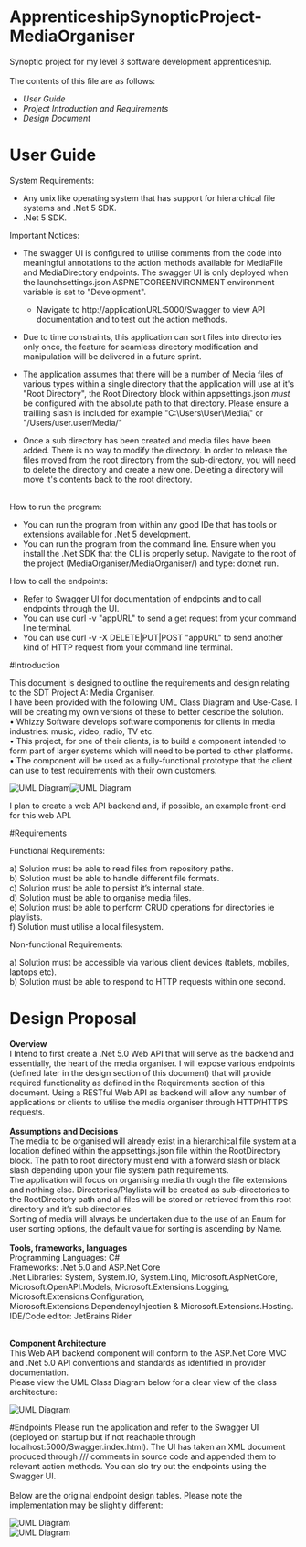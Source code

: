 # ApprenticeshipSynopticProject-MediaOrganiser
Synoptic project for my level 3 software development apprenticeship.<br>
<br>The contents of this file are as follows:<br>
* *User Guide*<br>
* *Project Introduction and Requirements*<br>
* *Design Document*<br>
  
# User Guide
System Requirements:<br>
* Any unix like operating system that has support for hierarchical file systems and .Net 5 SDK.
* .Net 5 SDK.

Important Notices:<br>
* The swagger UI is configured to utilise comments from the code into meaningful annotations to the 
action methods available for MediaFile and MediaDirectory endpoints. The swagger UI is only deployed when
  the launchsettings.json ASPNETCOREENVIRONMENT environment variable is set to "Development".
  * Navigate to http://applicationURL:5000/Swagger to view API documentation and to test out the action methods.

* Due to time constraints, this application can sort files into directories only once, the feature for seamless directory modification and manipulation
will be delivered in a future sprint.
  
* The application assumes that there will be a number of Media files of various types within a single directory
that the application will use at it's "Root Directory", the Root Directory block within appsettings.json
  *must* be configured with the absolute path to that directory. Please ensure a trailling slash
  is included for example "C:\Users\User\Media\\" or "/Users/user.user/Media/"
  
* Once a sub directory has been created and media files have been added. There is no way to modify the directory. In order to release the files moved
 from the root directory from the sub-directory, you will need to delete the directory and create a new one. Deleting a directory will move it's
  contents back to the root directory.

<br>How to run the program:<br>
* You can run the program from within any good IDe that has tools or extensions available for .Net 5 development.
* You can run the program from the command line. Ensure when you install the .Net SDK that the CLI is properly setup.
Navigate to the root of the project (MediaOrganiser/MediaOrganiser/) and type: dotnet run.
  
How to call the endpoints:
* Refer to Swagger UI for documentation of endpoints and to call endpoints through the UI.
* You can use curl -v "appURL" to send a get request from your command line terminal.
* You can use curl -v -X DELETE|PUT|POST "appURL" to send another kind of HTTP request from your command line terminal.


#Introduction

This document is designed to outline the requirements and design relating to the SDT Project A: Media Organiser.<br>
I have been provided with the following UML Class Diagram and Use-Case. I will be creating my own versions of these to better describe the solution.<br>
•	Whizzy Software develops software components for clients in media industries: music, video, radio, TV etc.<br>
•	This project, for one of their clients, is to build a component intended to form part of larger systems which will need to be ported to other platforms.<br>
•	The component will be used as a fully-functional prototype that the client can use to test requirements with their own customers.<br>

![UML Diagram](MediaOrganiser/FilesForMarkdown/Picture1.png)![UML Diagram](MediaOrganiser/FilesForMarkdown/Picture2.png)

I plan to create a web API backend and, if possible, an example front-end for this web API.

#Requirements

Functional Requirements:

a)	Solution must be able to read files from repository paths.<br>
b)	Solution must be able to handle different file formats.<br>
c)	Solution must be able to persist it’s internal state. <br>
d)	Solution must be able to organise media files.<br>
e)	Solution must be able to perform CRUD operations for directories ie playlists.<br>
f)	Solution must utilise a local filesystem.

Non-functional Requirements:

a)	Solution must be accessible via various client devices (tablets, mobiles, laptops etc).<br>
b)	Solution must be able to respond to HTTP requests within one second.<br>

# Design Proposal
**Overview**<br>
I Intend to first create a .Net 5.0 Web API that will serve as the backend and essentially, the heart of the media organiser. I will expose various endpoints (defined later in the design section of this document) that will provide required functionality as defined in the Requirements section of this document. Using a RESTful Web API as backend will allow any number of applications or clients to utilise the media organiser through HTTP/HTTPS requests.<br>
<br>**Assumptions and Decisions**<br>
The media to be organised will already exist in a hierarchical file system at a location defined within the appsettings.json file within the RootDirectory block. The path to root directory must end with a forward slash or black slash depending upon your file system path requirements.<br>
The application will focus on organising media through the file extensions and nothing else. Directories/Playlists will be created as sub-directories to the RootDirectory path and all files will be stored or retrieved from this root directory and it’s sub directories.<br>
Sorting of media will always be undertaken due to the use of an Enum for user sorting options, the default value for sorting is ascending by Name.<br>
<br>**Tools, frameworks, languages**<br>
Programming Languages: 	C# <br>
Frameworks:  			.Net 5.0 and ASP.Net Core <br>
.Net Libraries:	System, System.IO, System.Linq, Microsoft.AspNetCore, Microsoft.OpenAPI.Models, Microsoft.Extensions.Logging, Microsoft.Extensions.Configuration, Microsoft.Extensions.DependencyInjection & Microsoft.Extensions.Hosting.<br>
IDE/Code editor:		JetBrains Rider <br>

<br>**Component Architecture**<br>
This Web API backend component will conform to the ASP.Net Core MVC and .Net 5.0 API conventions and standards as identified in provider documentation.<br>
Please view the UML Class Diagram below for a clear view of the class architecture:

![UML Diagram](MediaOrganiser/FilesForMarkdown/WebAPIClassDiagram.png)

#Endpoints
Please run the application and refer to the Swagger UI (deployed on startup but if not reachable through localhost:5000/Swagger.index.html).
The UI has taken an XML document produced through /// comments in source code and appended them to relevant action methods. You can slo try out the endpoints using the Swagger UI.<br>
<br>
Below are the original endpoint design tables. Please note the implementation may be slightly different:<br>

![UML Diagram](MediaOrganiser/FilesForMarkdown/Endpoints1.png)<br>
![UML Diagram](MediaOrganiser/FilesForMarkdown/Endpoints2.png)

